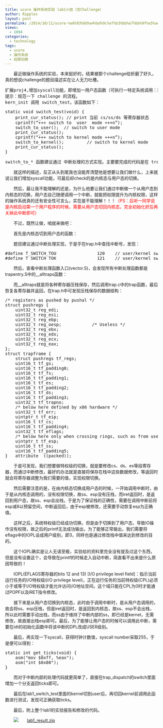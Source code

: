 ```yaml
---
title: ucore 操作系统实验 lab1小结（含Challenge）
author: Ripples
layout: post
permalink: /2014/10/11/ucore-%e6%93%8d%e4%bd%9c%e7%b3%bb%e7%bb%9f%e5%ae%9e%e9%aa%8c-lab1%e5%b0%8f%e7%bb%93%ef%bc%88%e5%90%abchallenge%ef%bc%89/
views:
  - 1094
categories:
  - technology
tags:
  - ucore
  - 操作系统
  - 权限切换
---
```

<p style="text-indent: 2em;">
  最近做操作系统的实验，本来挺好的，结果被那个challenge给折磨了好久，真的想说challenge的题目描述实在让人无力吐槽。
</p>

<pre class="brush:plain;toolbar:false">扩展proj4,增加syscall功能，即增加一用户态函数（可执行一特定系统调用：获得时钟计数值），当内核初始完毕后，可从内核态返回到用户态的函数，而用户态的函数又通过系统调用得到内核态的服务。需写出详细的设计和分析报告。完成出色的可获得适当加分。
提示：规范一下&nbsp;challenge&nbsp;的流程。&nbsp;
kern_init&nbsp;调用&nbsp;switch_test，该函数如下：</pre>

<!--more-->

<pre class="brush:cpp;toolbar:false">static&nbsp;void&nbsp;switch_test(void)&nbsp;{
&nbsp;&nbsp;&nbsp;&nbsp;print_cur_status();&nbsp;//&nbsp;print&nbsp;当前&nbsp;cs/ss/ds&nbsp;等寄存器状态
&nbsp;&nbsp;&nbsp;&nbsp;cprintf(“+++&nbsp;switch&nbsp;to&nbsp;&nbsp;user&nbsp;&nbsp;mode&nbsp;+++n”);
&nbsp;&nbsp;&nbsp;&nbsp;switch_to_user();&nbsp;&nbsp;//&nbsp;switch&nbsp;to&nbsp;user&nbsp;mode
&nbsp;&nbsp;&nbsp;&nbsp;print_cur_status();
&nbsp;&nbsp;&nbsp;&nbsp;cprintf(“+++&nbsp;switch&nbsp;to&nbsp;kernel&nbsp;mode&nbsp;+++n”);
&nbsp;&nbsp;&nbsp;&nbsp;switch_to_kernel();&nbsp;&nbsp;&nbsp;&nbsp;&nbsp;&nbsp;&nbsp;&nbsp;&nbsp;//&nbsp;switch&nbsp;to&nbsp;kernel&nbsp;mode
&nbsp;&nbsp;&nbsp;&nbsp;print_cur_status();
}</pre>

<pre class="brush:plain;toolbar:false">switch_to_*&nbsp;函数建议通过&nbsp;中断处理的方式实现。主要要完成的代码是在&nbsp;trap&nbsp;里面处理&nbsp;T_SWITCH_TO*&nbsp;中断，并设置好返回的状态。</pre>

<p style="text-indent: 2em;">
  就这样的描述，反正从头到尾我也没能弄清楚他是想要让我们做什么，上来就说让我们增加syscall功能，可最后却check的是内核态与用户态的切换。
</p>

<p style="text-indent: 2em;">
  然后，最让我不能理解的还是，为什么他要让我们通过中断做一个从用户态到内核态的切换，用户态自己随便调用一个中断，就能把权限提升为内核权限，这样的操作系统真的还有安全性可言么，实在是不能理解！！！<span style="color: rgb(255, 0, 0);">（PS：后听一同学说是内核启动第一个用户程序的时候，需要从用户态切回内核态，完全初始化好后再关掉此中断即可）</span>
</p>

<p style="text-indent: 2em;">
  不过，既然让做，咱就来做吧：
</p>

<p style="text-indent: 2em;">
  首先是内核态切到用户态的函数：
</p>

<p style="text-indent: 2em;">
  题目建议通过中断处理实现，于是乎在trap.h中查找中断号，发现：
</p>

<pre class="brush:cpp;toolbar:false">#define&nbsp;T_SWITCH_TOU&nbsp;&nbsp;&nbsp;&nbsp;&nbsp;&nbsp;&nbsp;&nbsp;&nbsp;&nbsp;&nbsp;&nbsp;&nbsp;&nbsp;&nbsp;&nbsp;120&nbsp;&nbsp;&nbsp;&nbsp;//&nbsp;user/kernel&nbsp;switch
#define&nbsp;T_SWITCH_TOK&nbsp;&nbsp;&nbsp;&nbsp;&nbsp;&nbsp;&nbsp;&nbsp;&nbsp;&nbsp;&nbsp;&nbsp;&nbsp;&nbsp;&nbsp;&nbsp;121&nbsp;&nbsp;&nbsp;&nbsp;//&nbsp;user/kernel&nbsp;switch</pre>

<p style="text-indent: 2em;">
  然后，查看中断处理函数入口(vector.S)，会发现所有中断处理函数都是trapentry.S中的__alltraps函数：
</p>

<p style="text-indent: 2em;">
  而__alltraps就是将各种寄存器压栈保存，然后调用trap.c中的trap函数，最后恢复各寄存器并返回，在trap.h中可发现压栈保存的数据结构：
</p>

<pre class="brush:cpp;toolbar:false">/*&nbsp;registers&nbsp;as&nbsp;pushed&nbsp;by&nbsp;pushal&nbsp;*/
struct&nbsp;pushregs&nbsp;{
&nbsp;&nbsp;&nbsp;&nbsp;uint32_t&nbsp;reg_edi;
&nbsp;&nbsp;&nbsp;&nbsp;uint32_t&nbsp;reg_esi;
&nbsp;&nbsp;&nbsp;&nbsp;uint32_t&nbsp;reg_ebp;
&nbsp;&nbsp;&nbsp;&nbsp;uint32_t&nbsp;reg_oesp;&nbsp;&nbsp;&nbsp;&nbsp;&nbsp;&nbsp;&nbsp;&nbsp;&nbsp;&nbsp;&nbsp;&nbsp;/*&nbsp;Useless&nbsp;*/
&nbsp;&nbsp;&nbsp;&nbsp;uint32_t&nbsp;reg_ebx;
&nbsp;&nbsp;&nbsp;&nbsp;uint32_t&nbsp;reg_edx;
&nbsp;&nbsp;&nbsp;&nbsp;uint32_t&nbsp;reg_ecx;
&nbsp;&nbsp;&nbsp;&nbsp;uint32_t&nbsp;reg_eax;
};
struct&nbsp;trapframe&nbsp;{
&nbsp;&nbsp;&nbsp;&nbsp;struct&nbsp;pushregs&nbsp;tf_regs;
&nbsp;&nbsp;&nbsp;&nbsp;uint16_t&nbsp;tf_gs;
&nbsp;&nbsp;&nbsp;&nbsp;uint16_t&nbsp;tf_padding0;
&nbsp;&nbsp;&nbsp;&nbsp;uint16_t&nbsp;tf_fs;
&nbsp;&nbsp;&nbsp;&nbsp;uint16_t&nbsp;tf_padding1;
&nbsp;&nbsp;&nbsp;&nbsp;uint16_t&nbsp;tf_es;
&nbsp;&nbsp;&nbsp;&nbsp;uint16_t&nbsp;tf_padding2;
&nbsp;&nbsp;&nbsp;&nbsp;uint16_t&nbsp;tf_ds;
&nbsp;&nbsp;&nbsp;&nbsp;uint16_t&nbsp;tf_padding3;
&nbsp;&nbsp;&nbsp;&nbsp;uint32_t&nbsp;tf_trapno;
&nbsp;&nbsp;&nbsp;&nbsp;/*&nbsp;below&nbsp;here&nbsp;defined&nbsp;by&nbsp;x86&nbsp;hardware&nbsp;*/
&nbsp;&nbsp;&nbsp;&nbsp;uint32_t&nbsp;tf_err;
&nbsp;&nbsp;&nbsp;&nbsp;uintptr_t&nbsp;tf_eip;
&nbsp;&nbsp;&nbsp;&nbsp;uint16_t&nbsp;tf_cs;
&nbsp;&nbsp;&nbsp;&nbsp;uint16_t&nbsp;tf_padding4;
&nbsp;&nbsp;&nbsp;&nbsp;uint32_t&nbsp;tf_eflags;
&nbsp;&nbsp;&nbsp;&nbsp;/*&nbsp;below&nbsp;here&nbsp;only&nbsp;when&nbsp;crossing&nbsp;rings,&nbsp;such&nbsp;as&nbsp;from&nbsp;user&nbsp;to&nbsp;kernel&nbsp;*/
&nbsp;&nbsp;&nbsp;&nbsp;uintptr_t&nbsp;tf_esp;
&nbsp;&nbsp;&nbsp;&nbsp;uint16_t&nbsp;tf_ss;
&nbsp;&nbsp;&nbsp;&nbsp;uint16_t&nbsp;tf_padding5;
}&nbsp;__attribute__((packed));</pre>

<p style="text-indent: 2em;">
  于是可发现，我们想要做特权级的切换，就是要修改cs、ds、es等段寄存器，而通过中断修改，最好的办法就是直接将保存在栈中这些数据修改，等返回时就会将寄存器调整为我们需要的值，实现权限切换。
</p>

<p style="text-indent: 2em;">
  然后需要注意的是，在由内核态切换成用户态的时候，一开始调用中断时，由于是从内核态调用的，没有权限切换，故ss、esp没有压栈，而iret返回时，是返回到用户态，故ss、esp会出栈，于是为了保证栈的正确性，需要在调用中断前将esp减8以预留空间，中断返回后，由于esp被修改，还需要手动恢复esp为正确值。
</p>

<p style="text-indent: 2em;">
  这样之后，系统特权级已经成功切换，但是由于切换到了用户态，导致IO操作没有权限，故之后的printf无法成功输出，为了能够正常输出，我们需要将eflags中的IOPL设成用户级别，即3，同样也是通过修改栈中值来达到修改的目的。
</p>

<p style="text-indent: 2em;">
  这个IOPL确实是让人无语至极，实验给的资料里完全没有提及过这个东西，但是没有设置这个，会导致在printf的时候走入自动中断，简直看不出来是什么原因导致的！
</p>

<p style="text-indent: 2em;">
  IOPL(EFLAGS寄存器的bits 12 and 13) [I/O privilege level field]：指示当前运行任务的I/O特权级(I/O privilege level)，正在运行任务的当前特权级(CPL)必须小于或等于I/O特权级才能允许访问I/O地址空间。这个域只能在CPL为0时才能通过POPF以及IRET指令修改。
</p>

<p style="text-indent: 2em;">
  接下来是从用户态切换到内核态，此时由于调用中断时，是从用户态调用的，故会将ss、esp压栈，但是iret返回时，是返回到内核态，故ss、esp不会出栈，所以此时需要手动出栈，而ss由于维持了中断内部的ss，即已经是kernel，无需修改，故直接出栈esp即可。最后，为了能够让用户态的时候可以调用此中断，需要在idt的初始化函数中将该中断的DPL改成USER级别。
</p>

<p style="text-indent: 2em;">
  最后，再实现一下syscall，获得时钟计数值，syscall number采取255，于是便可以得到：
</p>

<pre class="brush:cpp;toolbar:false">static&nbsp;int&nbsp;get_ticks(void)&nbsp;{
&nbsp;&nbsp;&nbsp;&nbsp;asm("mov&nbsp;$0xff,&nbsp;%eax");
&nbsp;&nbsp;&nbsp;&nbsp;asm("int&nbsp;$0x80");
}</pre>

<p style="text-indent: 2em;">
  而对于中断内部的处理代码就更简单了，直接在trap_dispatch的switch里面增加一个分支返回ticks即可。
</p>

<p style="text-indent: 2em;">
  最后在lab1_switch_test里面的kernel切到user后，再切回kernel前调用此函数进行测试，发现可正确获取ticks。
</p>

<p style="text-indent: 2em;">
  最后，附上整个lab1的实验报告和修改的代码。
</p>

<p style="line-height: 16px; text-indent: 2em;">
  <img src="http://geekjayvic.sinaapp.com/wp-content/plugins/wp-ueditor2/ueditor/dialogs/attachment/fileTypeImages/icon_rar.gif" /><a href="http://geekjayvic-wordpress.stor.sinaapp.com/uploads/2014/10/lab1_result.zip">lab1_result.zip</a>
</p>
